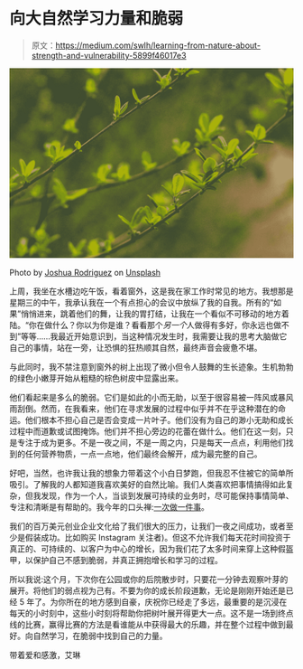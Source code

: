 # 向大自然学习力量和脆弱

> 原文：<https://medium.com/swlh/learning-from-nature-about-strength-and-vulnerability-5899f46017e3>

![](img/91257eb71d48905742fa6bebeabf0a04.png)

Photo by [Joshua Rodriguez](https://unsplash.com/@jcrod?utm_source=medium&utm_medium=referral) on [Unsplash](https://unsplash.com?utm_source=medium&utm_medium=referral)

上周，我坐在水槽边吃午饭，看着窗外，这是我在家工作时常见的地方。我想那是星期三的中午，我承认我在一个有点担心的会议中放纵了我的自我。所有的“如果”悄悄进来，跳着他们的舞，让我的胃打结，让我在一个看似不可移动的地方着陆。“你在做什么？你以为你是谁？看看那个*另一个*人做得有多好，你永远也做不到”等等……我最近开始意识到，当这种情况发生时，我需要让我的思考大脑做它自己的事情，站在一旁，让恐惧的狂热顺其自然，最终声音会疲惫不堪。

与此同时，我不禁注意到窗外的树上出现了微小但令人鼓舞的生长迹象。生机勃勃的绿色小嫩芽开始从粗糙的棕色树皮中显露出来。

他们看起来是多么的脆弱。它们是如此的小而无助，以至于很容易被一阵风或暴风雨刮倒。然而，在我看来，他们在寻求发展的过程中似乎并不在乎这种潜在的命运。他们根本不担心自己是否会变成一片叶子。他们没有为自己的渺小无助和成长过程中而道歉或试图掩饰。他们并不担心旁边的花蕾在做什么。他们在这一刻，只是专注于成为更多。不是一夜之间，不是一周之内，只是每天一点点，利用他们找到的任何营养物质，一点一点地，他们最终会解开，成为最完整的自己。

好吧，当然，也许我让我的想象力带着这个小白日梦跑，但我忍不住被它的简单所吸引。了解我的人都知道我喜欢美好的自然比喻。我们人类喜欢把事情搞得如此复杂，但我发现，作为一个人，当谈到发展可持续的业务时，尽可能保持事情简单、专注和清晰是有帮助的。我今年的口头禅:[一次做一件事](https://emworkshop.co/blog/2019/1/2/the-one-thing-you-need-to-do-in-2019)。

我们的百万美元创业企业文化给了我们很大的压力，让我们一夜之间成功，或者至少是假装成功。比如购买 Instagram 关注者)。但这不允许我们每天花时间投资于真正的、可持续的、以客户为中心的增长，因为我们花了太多时间来穿上这种假盔甲，以保护自己不感到脆弱，并真正拥抱增长和学习的过程。

所以我说:这个月，下次你在公园或你的后院散步时，只要花一分钟去观察叶芽的展开。将他们的弱点视为己有。不要为你的成长阶段道歉，无论是刚刚开始还是已经 5 年了。为你所在的地方感到自豪，庆祝你已经走了多远，最重要的是沉浸在每天的小时刻中，这些小时刻将帮助你把树叶展开得更大一点。这不是一场到终点线的比赛，赢得比赛的方法是看谁能从中获得最大的乐趣，并在整个过程中做到最好。向自然学习，在脆弱中找到自己的力量。

带着爱和感激，艾琳